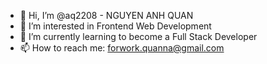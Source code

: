 - 👋 Hi, I’m @aq2208 - NGUYEN ANH QUAN
- 👀 I’m interested in Frontend Web Development
- 🌱 I’m currently learning to become a Full Stack Developer
- 📫 How to reach me: forwork.quanna@gmail.com

<!---
aq2208/aq2208 is a ✨ special ✨ repository because its `README.md` (this file) appears on your GitHub profile.
You can click the Preview link to take a look at your changes.
--->

